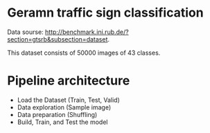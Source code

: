 # Geramn traffic sign classification

Data sourse: http://benchmark.ini.rub.de/?section=gtsrb&subsection=dataset. 

This dataset consists of 50000 images of 43 classes.

# Pipeline architecture

* Load the Dataset (Train, Test, Valid)
* Data exploration (Sample image)
* Data preparation (Shuffling)
* Build, Train, and Test the model




